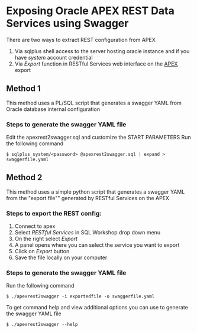 
# Exposing Oracle APEX REST Data Services using Swagger

There are two ways to extract REST configuration from APEX

1. Via sqlplus shell access to the server hosting oracle instance and if you have *system* account credential 
2. Via *Export* function in RESTful Services web interface on the [APEX](http://apex.oracle.com)
export

## Method 1

This method uses a PL/SQL script that generates a swagger YAML from Oracle database internal configuration

### Steps to generate the swagger YAML file

Edit the apexrest2swagger.sql and customize the START PARAMETERS
Run the following command

	$ sqlplus system/<password> @apexrest2swagger.sql | expand > swaggerfile.yaml

## Method 2 

This method uses a simple python script that generates a swagger YAML from the "export file"" generated by RESTful Services on the APEX

### Steps to export the REST config:

1. Connect to apex
2. Select *RESTful Services* in SQL Workshop drop down menu
3. On the right select *Export*
4. A panel opens where you can select the service you want to export
5. Click on *Export* button
6. Save the file locally on your computer


### Steps to generate the swagger YAML file

Run the following command

	$ ./apexrest2swagger -i exportedfile -o swaggerfile.yaml

To get command help and view additional options you can use to generate the swagger YAML file

	$ ./apexrest2swagger --help



